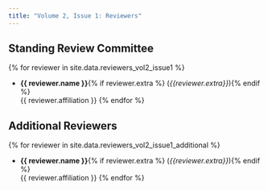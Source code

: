 ```yaml
---
title: "Volume 2, Issue 1: Reviewers"
---
```


## Standing Review Committee

{% for reviewer in site.data.reviewers_vol2_issue1 %}
* **{{ reviewer.name }}**{% if reviewer.extra %} (_{{reviewer.extra}}_){% endif %}  
       {{ reviewer.affiliation }}
{% endfor %}

## Additional Reviewers

{% for reviewer in site.data.reviewers_vol2_issue1_additional %}
* **{{ reviewer.name }}**{% if reviewer.extra %} (_{{reviewer.extra}}_){% endif %}  
       {{ reviewer.affiliation }}
{% endfor %}

